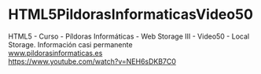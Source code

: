 # HTML5PildorasInformaticasVideo50
HTML5 - Curso - Píldoras Informáticas - Web Storage III - Video50 - Local Storage. Información casi permanente
<br />
www.pildorasinformaticas.es
<br />
https://www.youtube.com/watch?v=NEH6sDKB7C0
<br />
